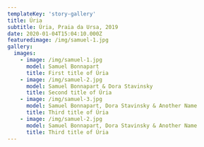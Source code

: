 ```yaml
---
templateKey: 'story-gallery'
title: Úria
subtitle: Úria, Praia da Ursa, 2019
date: 2020-01-04T15:04:10.000Z
featuredimage: /img/samuel-1.jpg
gallery:
  images:
    - image: /img/samuel-1.jpg
      model: Samuel Bonnapart
      title: First title of Úria
    - image: /img/samuel-2.jpg
      model: Samuel Bonnapart & Dora Stavinsky
      title: Second title of Úria
    - image: /img/samuel-3.jpg
      model: Samuel Bonnapart, Dora Stavinsky & Another Name
      title: Third title of Úria
    - image: /img/samuel-2.jpg
      model: Samuel Bonnapart, Dora Stavinsky & Another Name
      title: Third title of Úria
---
```


